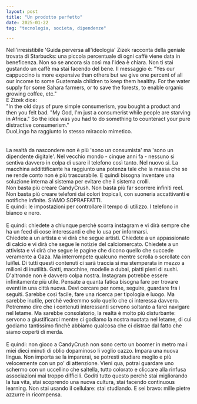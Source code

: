 ```yaml
---
layout: post
title: "Un prodotto perfetto"
date: 2025-01-22
tag: "tecnologia, societa, dipendenze"

---
```

Nell'irresistibile 'Guida  perversa all'ideologia' Zizek racconta della geniale trovata di Starbucks: una piccola percentuale di ogni caffè viene data in beneficenza. Non so se ancora sia così ma l'idea è chiara. Non ti stai gustando un caffè ma stai facendo del bene. 
Il messaggio è: "Yes our cappuccino is more expensive than others but we give one percent of all our income to some Guatemala children to keep them healthy. For the water supply for some Sahara farmers, or to save the forests, to enable organic growing coffee, etc."<br>
E Zizek dice:<br>
"In the old days of pure simple consumerism, you bought a product and then you felt bad. "My God, I'm just a consumerist while people are starving in Africa." So the idea was you had to do something to counteract your pure distractive consumerism."<br>
DuoLingo ha raggiunto lo stesso miracolo mimetico.
<br><br><br>
La realtà da nascondere non è più 'sono un consumista' ma 'sono un dipendente digitale'. Nel vecchio mondo - cinque anni fa - nessuno si sentiva davvero in colpa di usare il telefono così tanto. Nel nuovo si. La macchina addittificante ha raggiunto una potenza tale che la massa che se ne rende conto non è più trascurabile. E quindi bisogna inventare una soluzione interna al sistema per evitare che il sistema crolli.<br>
Non basta più creare CandyCrush. Non basta più far scorrere infiniti reel. Non basta più creare telefoni dai colori tropicali, con suoneria accattivanti e notifiche infinite. SIAMO SOPRAFFATTI. <br>
E quindi: le impostazioni per controllare il tempo di utilizzo. I telefono in bianco e nero. <br><br>
E quindi: chiedete a chiunque perchè scorra instagram e vi dirà sempre che ha un feed di cose interessanti e che lo usa per informarsi. <br>
Chiedete a un artista e vi dirà che segue artisti. Chiedete a un appassionato di calcio e vi dirà che segue le notizie del calciomercato. Chiedete a un attivista e vi dirà che segue le pagine che dicono quello che succede veramente a Gaza. Ma interrompete qualcuno mentre scrolla o scrollate con lui/lei. Di tutti questi contenuti ci sarà traccia si ma stemperata in mezzo a milioni di inutilità. Gatti, macchine, modelle a dubai, piatti pieni di sushi. D'altronde non è davvero colpa nostra. Instagram potrebbe essere infinitamente più utile. Pensate a quanta fatica bisogna fare per trovare eventi in una città nuova. Devi cercare per nome, seguire, guardare fra i seguiti. Sarebbe così facile, fare una ricerca per tipologia e luogo. Ma sarebbe inutile, perchè vedremmo solo quello che ci interessa davvero. Potremmo dire che i contenuti interessanti servono soltanto a farci navigare nel letame. Ma sarebbe consolatorio, la realtà è molto più disturbante: servono a giustificarci mentre ci godiamo la nostra nuotata nel letame, di cui godiamo tantissimo finchè abbiamo qualcosa che ci distrae dal fatto che siamo coperti di merda.<br><br>
E quindi: non gioco a CandyCrush non sono certo un boomer in metro ma i miei dieci minuti di oblio dopaminoso li voglio cazzo. Impara una nuova lingua. Non importa se la imparerai, se potresti studiare meglio e più velocemente con un po' di attenzione. Vieni qua, potrai guardare uno schermo con un uccellino che saltella, tutto colorato e cliccare alla rinfusa associazioni mai troppo difficili. Goditi tutto questo perchè stai migliorando la tua vita, stai scoprendo una nuova cultura, stai facendo continuous learning. Non stai usando il cellulare: stai studiando. E sei bravo: mille pietre azzurre in ricompensa.

